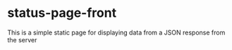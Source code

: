 # status-page-front

This is a simple static page for displaying data from a JSON response from the server
